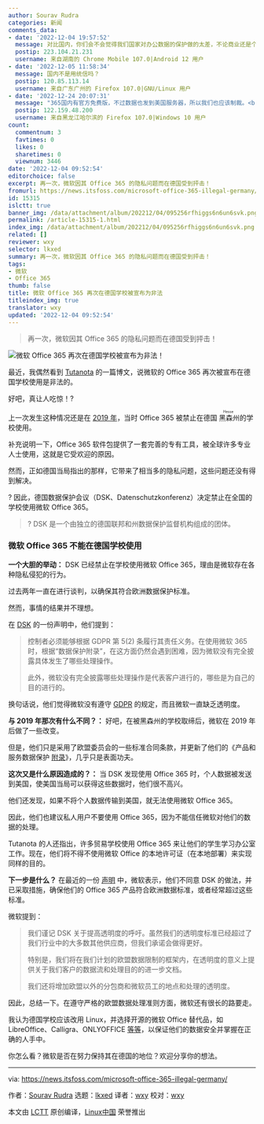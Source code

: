 ```yaml
---
author: Sourav Rudra
categories: 新闻
comments_data:
- date: '2022-12-04 19:57:52'
  message: 对比国内，你们会不会觉得我们国家对办公数据的保护做的太差，不论商业还是个人。
  postip: 223.104.21.231
  username: 来自湖南的 Chrome Mobile 107.0|Android 12 用户
- date: '2022-12-05 11:58:34'
  message: 国内不是用统信吗？
  postip: 120.85.113.14
  username: 来自广东广州的 Firefox 107.0|GNU/Linux 用户
- date: '2022-12-24 20:07:31'
  message: "365国内有官方免费版，不过数据也发到美国服务器，所以我们也应该制裁。<br />\r\n可以用其他开源格式文档格式或.wps，"
  postip: 122.159.48.200
  username: 来自黑龙江哈尔滨的 Firefox 107.0|Windows 10 用户
count:
  commentnum: 3
  favtimes: 0
  likes: 0
  sharetimes: 0
  viewnum: 3446
date: '2022-12-04 09:52:54'
editorchoice: false
excerpt: 再一次，微软因其 Office 365 的隐私问题而在德国受到抨击！
fromurl: https://news.itsfoss.com/microsoft-office-365-illegal-germany/
id: 15315
islctt: true
banner_img: /data/attachment/album/202212/04/095256rfhiggs6n6un6svk.png
permalink: /article-15315-1.html
index_img: /data/attachment/album/202212/04/095256rfhiggs6n6un6svk.png.thumb.jpg
related: []
reviewer: wxy
selector: lkxed
summary: 再一次，微软因其 Office 365 的隐私问题而在德国受到抨击！
tags:
- 微软
- Office 365
thumb: false
title: 微软 Office 365 再次在德国学校被宣布为非法
titleindex_img: true
translator: wxy
updated: '2022-12-04 09:52:54'
---
```



> 
> 再一次，微软因其 Office 365 的隐私问题而在德国受到抨击！
> 
> 
> 


![微软 Office 365 再次在德国学校被宣布为非法！](/data/attachment/album/202212/04/095256rfhiggs6n6un6svk.png)


最近，我偶然看到 [Tutanota](https://tutanota.com/blog/posts/microsoft-office-365-email-alternative/) 的一篇博文，说微软的 Office 365 再次被宣布在德国学校使用是非法的。


好吧，真让人吃惊！?


上一次发生这种情况还是在 [2019 年](https://www.zdnet.com/article/microsoft-office-365-banned-in-german-schools-over-privacy-fears/)，当时 Office 365 被禁止在德国<ruby> 黑森州 <rt>  Hesse </rt></ruby>的学校使用。


补充说明一下，Office 365 软件包提供了一套完善的专有工具，被全球许多专业人士使用，这就是它受欢迎的原因。


然而，正如德国当局指出的那样，它带来了相当多的隐私问题，这些问题还没有得到解决。


? 因此，德国数据保护会议（DSK、Datenschutzkonferenz）决定禁止在全国的学校使用微软 Office 365。



> 
> ? DSK 是一个由独立的德国联邦和州数据保护监督机构组成的团体。
> 
> 
> 


### 微软 Office 365 不能在德国学校使用


**一个大胆的举动：** DSK 已经禁止在学校使用微软 Office 365，理由是微软存在各种隐私侵犯的行为。


过去两年一直在进行谈判，以确保其符合欧洲数据保护标准。


然而，事情的结果并不理想。


在 [DSK](https://datenschutzkonferenz-online.de) 的一份声明中，他们提到：



> 
> 控制者必须能够根据 GDPR 第 5(2) 条履行其责任义务。在使用微软 365 时，根据“数据保护附录”，在这方面仍然会遇到困难，因为微软没有完全披露具体发生了哪些处理操作。
> 
> 
> 此外，微软没有完全披露哪些处理操作是代表客户进行的，哪些是为自己的目的进行的。
> 
> 
> 


换句话说，他们觉得微软没有遵守 [GDPR](https://en.wikipedia.org/wiki/General_Data_Protection_Regulation) 的规定，而且微软一直缺乏透明度。


**与 2019 年那次有什么不同？：** 好吧，在被黑森州的学校取缔后，微软在 2019 年后做了一些改变。


但是，他们只是采用了欧盟委员会的一些标准合同条款，并更新了他们的《产品和服务数据保护 [附录](https://www.microsoft.com/licensing/docs/view/Microsoft-Products-and-Services-Data-Protection-Addendum-DPA)》，几乎只是表面功夫。


**这次又是什么原因造成的？：** 当 DSK 发现使用 Office 365 时，个人数据被发送到美国，使美国当局可以获得这些数据时，他们很不高兴。


他们还发现，如果不将个人数据传输到美国，就无法使用微软 Office 365。


因此，他们也建议私人用户不要使用 Office 365，因为不能信任微软对他们的数据的处理。


Tutanota 的人还指出，许多贸易学校使用 Office 365 来让他们的学生学习办公室工作。现在，他们将不得不使用微软 Office 的本地许可证（在本地部署）来实现同样的目的。


**下一步是什么？** 在最近的一份 [声明](https://news.microsoft.com/de-de/microsoft-erfuellt-und-uebertrifft-europaeische-datenschutzgesetze/) 中，微软表示，他们不同意 DSK 的做法，并已采取措施，确保他们的 Office 365 产品符合欧洲数据标准，或者经常超过这些标准。


微软提到：



> 
> 我们谨记 DSK 关于提高透明度的呼吁。虽然我们的透明度标准已经超过了我们行业中的大多数其他供应商，但我们承诺会做得更好。
> 
> 
> 特别是，我们将在我们计划的欧盟数据限制的框架内，在透明度的意义上提供关于我们客户的数据流和处理目的的进一步文档。
> 
> 
> 我们还将增加欧盟以外的分包商和微软员工的地点和处理的透明度。
> 
> 
> 


因此，总结一下。在遵守严格的欧盟数据处理准则方面，微软还有很长的路要走。


我认为德国学校应该改用 Linux，并选择开源的微软 Office 替代品，如 LibreOffice、Calligra、ONLYOFFICE [等等](https://itsfoss.com/best-free-open-source-alternatives-microsoft-office/)，以保证他们的数据安全并掌握在正确的人手中。


你怎么看？微软是否在努力保持其在德国的地位？欢迎分享你的想法。




---


via: <https://news.itsfoss.com/microsoft-office-365-illegal-germany/>


作者：[Sourav Rudra](https://news.itsfoss.com/author/sourav/) 选题：[lkxed](https://github.com/lkxed) 译者：[wxy](https://github.com/wxy) 校对：[wxy](https://github.com/wxy)


本文由 [LCTT](https://github.com/LCTT/TranslateProject) 原创编译，[Linux中国](https://linux.cn/) 荣誉推出